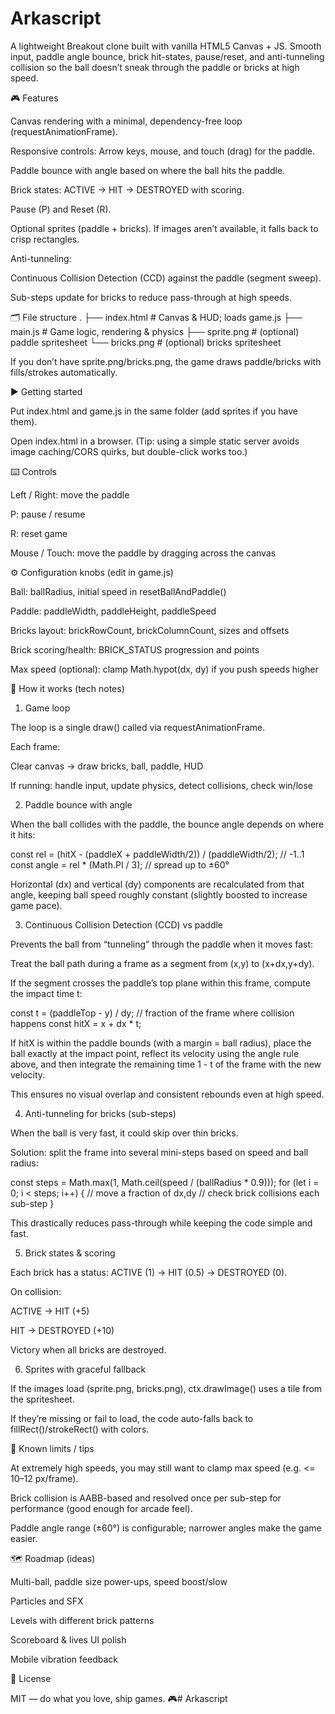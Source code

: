 # Arkascript

A lightweight Breakout clone built with vanilla HTML5 Canvas + JS.
Smooth input, paddle angle bounce, brick hit-states, pause/reset, and anti-tunneling collision so the ball doesn’t sneak through the paddle or bricks at high speed.

🎮 Features

Canvas rendering with a minimal, dependency-free loop (requestAnimationFrame).

Responsive controls: Arrow keys, mouse, and touch (drag) for the paddle.

Paddle bounce with angle based on where the ball hits the paddle.

Brick states: ACTIVE → HIT → DESTROYED with scoring.

Pause (P) and Reset (R).

Optional sprites (paddle + bricks). If images aren’t available, it falls back to crisp rectangles.

Anti-tunneling:

Continuous Collision Detection (CCD) against the paddle (segment sweep).

Sub-steps update for bricks to reduce pass-through at high speeds.

🗂 File structure
.
├── index.html     # Canvas & HUD; loads game.js
├── main.js        # Game logic, rendering & physics
├── sprite.png     # (optional) paddle spritesheet
└── bricks.png     # (optional) bricks spritesheet


If you don’t have sprite.png/bricks.png, the game draws paddle/bricks with fills/strokes automatically.

▶️ Getting started

Put index.html and game.js in the same folder (add sprites if you have them).

Open index.html in a browser.
(Tip: using a simple static server avoids image caching/CORS quirks, but double-click works too.)

⌨️ Controls

Left / Right: move the paddle

P: pause / resume

R: reset game

Mouse / Touch: move the paddle by dragging across the canvas

⚙️ Configuration knobs (edit in game.js)

Ball: ballRadius, initial speed in resetBallAndPaddle()

Paddle: paddleWidth, paddleHeight, paddleSpeed

Bricks layout: brickRowCount, brickColumnCount, sizes and offsets

Brick scoring/health: BRICK_STATUS progression and points

Max speed (optional): clamp Math.hypot(dx, dy) if you push speeds higher

🧠 How it works (tech notes)
1) Game loop

The loop is a single draw() called via requestAnimationFrame.

Each frame:

Clear canvas → draw bricks, ball, paddle, HUD

If running: handle input, update physics, detect collisions, check win/lose

2) Paddle bounce with angle

When the ball collides with the paddle, the bounce angle depends on where it hits:

const rel = (hitX - (paddleX + paddleWidth/2)) / (paddleWidth/2); // -1..1
const angle = rel * (Math.PI / 3); // spread up to ±60°


Horizontal (dx) and vertical (dy) components are recalculated from that angle, keeping ball speed roughly constant (slightly boosted to increase game pace).

3) Continuous Collision Detection (CCD) vs paddle

Prevents the ball from “tunneling” through the paddle when it moves fast:

Treat the ball path during a frame as a segment from (x,y) to (x+dx,y+dy).

If the segment crosses the paddle’s top plane within this frame, compute the impact time t:

const t = (paddleTop - y) / dy; // fraction of the frame where collision happens
const hitX = x + dx * t;


If hitX is within the paddle bounds (with a margin = ball radius), place the ball exactly at the impact point, reflect its velocity using the angle rule above, and then integrate the remaining time 1 - t of the frame with the new velocity.

This ensures no visual overlap and consistent rebounds even at high speed.

4) Anti-tunneling for bricks (sub-steps)

When the ball is very fast, it could skip over thin bricks.

Solution: split the frame into several mini-steps based on speed and ball radius:

const steps = Math.max(1, Math.ceil(speed / (ballRadius * 0.9)));
for (let i = 0; i < steps; i++) {
  // move a fraction of dx,dy
  // check brick collisions each sub-step
}


This drastically reduces pass-through while keeping the code simple and fast.

5) Brick states & scoring

Each brick has a status: ACTIVE (1) → HIT (0.5) → DESTROYED (0).

On collision:

ACTIVE → HIT (+5)

HIT → DESTROYED (+10)

Victory when all bricks are destroyed.

6) Sprites with graceful fallback

If the images load (sprite.png, bricks.png), ctx.drawImage() uses a tile from the spritesheet.

If they’re missing or fail to load, the code auto-falls back to fillRect()/strokeRect() with colors.

🧪 Known limits / tips

At extremely high speeds, you may still want to clamp max speed (e.g. <= 10–12 px/frame).

Brick collision is AABB-based and resolved once per sub-step for performance (good enough for arcade feel).

Paddle angle range (±60°) is configurable; narrower angles make the game easier.

🗺️ Roadmap (ideas)

Multi-ball, paddle size power-ups, speed boost/slow

Particles and SFX

Levels with different brick patterns

Scoreboard & lives UI polish

Mobile vibration feedback

📄 License

MIT — do what you love, ship games. 🎮# Arkascript
